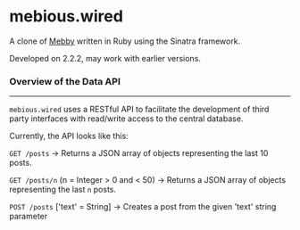 mebious.wired
=============

A clone of [Mebby](http://mebious.co.uk) written in Ruby using the Sinatra framework.

Developed on 2.2.2, may work with earlier versions.

### Overview of the Data API

-----

`mebious.wired` uses a RESTful API to facilitate the development of
third party interfaces with read/write access to the central database.

Currently, the API looks like this:

`GET /posts` -> Returns a JSON array of objects representing the last 10 posts.

`GET /posts/n` (n = Integer > 0 and < 50) -> Returns a JSON array of objects representing the last `n` posts.

`POST /posts` ['text' = String] -> Creates a post from the given 'text' string parameter
